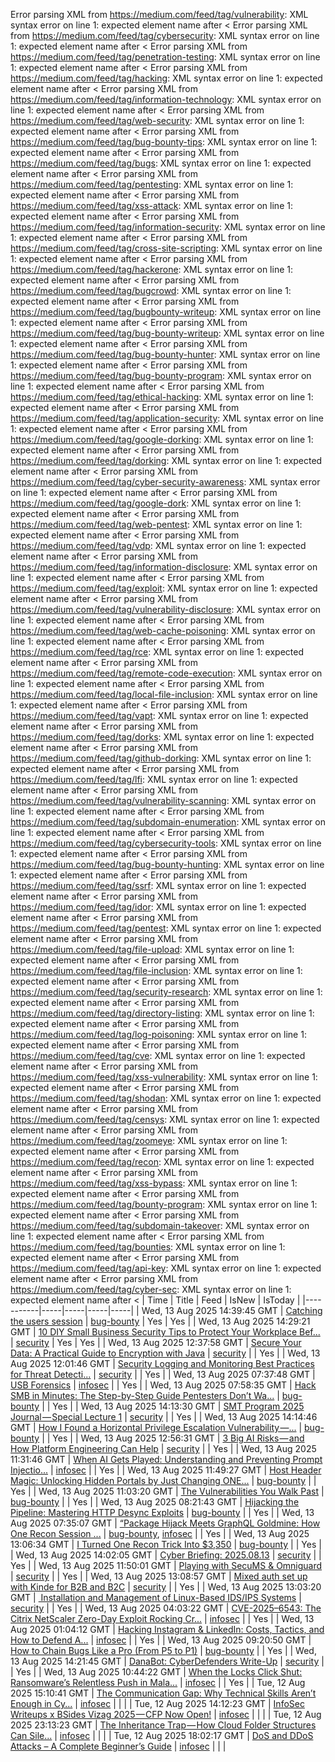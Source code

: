Error parsing XML from https://medium.com/feed/tag/vulnerability: XML syntax error on line 1: expected element name after <
Error parsing XML from https://medium.com/feed/tag/cybersecurity: XML syntax error on line 1: expected element name after <
Error parsing XML from https://medium.com/feed/tag/penetration-testing: XML syntax error on line 1: expected element name after <
Error parsing XML from https://medium.com/feed/tag/hacking: XML syntax error on line 1: expected element name after <
Error parsing XML from https://medium.com/feed/tag/information-technology: XML syntax error on line 1: expected element name after <
Error parsing XML from https://medium.com/feed/tag/web-security: XML syntax error on line 1: expected element name after <
Error parsing XML from https://medium.com/feed/tag/bug-bounty-tips: XML syntax error on line 1: expected element name after <
Error parsing XML from https://medium.com/feed/tag/bugs: XML syntax error on line 1: expected element name after <
Error parsing XML from https://medium.com/feed/tag/pentesting: XML syntax error on line 1: expected element name after <
Error parsing XML from https://medium.com/feed/tag/xss-attack: XML syntax error on line 1: expected element name after <
Error parsing XML from https://medium.com/feed/tag/information-security: XML syntax error on line 1: expected element name after <
Error parsing XML from https://medium.com/feed/tag/cross-site-scripting: XML syntax error on line 1: expected element name after <
Error parsing XML from https://medium.com/feed/tag/hackerone: XML syntax error on line 1: expected element name after <
Error parsing XML from https://medium.com/feed/tag/bugcrowd: XML syntax error on line 1: expected element name after <
Error parsing XML from https://medium.com/feed/tag/bugbounty-writeup: XML syntax error on line 1: expected element name after <
Error parsing XML from https://medium.com/feed/tag/bug-bounty-writeup: XML syntax error on line 1: expected element name after <
Error parsing XML from https://medium.com/feed/tag/bug-bounty-hunter: XML syntax error on line 1: expected element name after <
Error parsing XML from https://medium.com/feed/tag/bug-bounty-program: XML syntax error on line 1: expected element name after <
Error parsing XML from https://medium.com/feed/tag/ethical-hacking: XML syntax error on line 1: expected element name after <
Error parsing XML from https://medium.com/feed/tag/application-security: XML syntax error on line 1: expected element name after <
Error parsing XML from https://medium.com/feed/tag/google-dorking: XML syntax error on line 1: expected element name after <
Error parsing XML from https://medium.com/feed/tag/dorking: XML syntax error on line 1: expected element name after <
Error parsing XML from https://medium.com/feed/tag/cyber-security-awareness: XML syntax error on line 1: expected element name after <
Error parsing XML from https://medium.com/feed/tag/google-dork: XML syntax error on line 1: expected element name after <
Error parsing XML from https://medium.com/feed/tag/web-pentest: XML syntax error on line 1: expected element name after <
Error parsing XML from https://medium.com/feed/tag/vdp: XML syntax error on line 1: expected element name after <
Error parsing XML from https://medium.com/feed/tag/information-disclosure: XML syntax error on line 1: expected element name after <
Error parsing XML from https://medium.com/feed/tag/exploit: XML syntax error on line 1: expected element name after <
Error parsing XML from https://medium.com/feed/tag/vulnerability-disclosure: XML syntax error on line 1: expected element name after <
Error parsing XML from https://medium.com/feed/tag/web-cache-poisoning: XML syntax error on line 1: expected element name after <
Error parsing XML from https://medium.com/feed/tag/rce: XML syntax error on line 1: expected element name after <
Error parsing XML from https://medium.com/feed/tag/remote-code-execution: XML syntax error on line 1: expected element name after <
Error parsing XML from https://medium.com/feed/tag/local-file-inclusion: XML syntax error on line 1: expected element name after <
Error parsing XML from https://medium.com/feed/tag/vapt: XML syntax error on line 1: expected element name after <
Error parsing XML from https://medium.com/feed/tag/dorks: XML syntax error on line 1: expected element name after <
Error parsing XML from https://medium.com/feed/tag/github-dorking: XML syntax error on line 1: expected element name after <
Error parsing XML from https://medium.com/feed/tag/lfi: XML syntax error on line 1: expected element name after <
Error parsing XML from https://medium.com/feed/tag/vulnerability-scanning: XML syntax error on line 1: expected element name after <
Error parsing XML from https://medium.com/feed/tag/subdomain-enumeration: XML syntax error on line 1: expected element name after <
Error parsing XML from https://medium.com/feed/tag/cybersecurity-tools: XML syntax error on line 1: expected element name after <
Error parsing XML from https://medium.com/feed/tag/bug-bounty-hunting: XML syntax error on line 1: expected element name after <
Error parsing XML from https://medium.com/feed/tag/ssrf: XML syntax error on line 1: expected element name after <
Error parsing XML from https://medium.com/feed/tag/idor: XML syntax error on line 1: expected element name after <
Error parsing XML from https://medium.com/feed/tag/pentest: XML syntax error on line 1: expected element name after <
Error parsing XML from https://medium.com/feed/tag/file-upload: XML syntax error on line 1: expected element name after <
Error parsing XML from https://medium.com/feed/tag/file-inclusion: XML syntax error on line 1: expected element name after <
Error parsing XML from https://medium.com/feed/tag/security-research: XML syntax error on line 1: expected element name after <
Error parsing XML from https://medium.com/feed/tag/directory-listing: XML syntax error on line 1: expected element name after <
Error parsing XML from https://medium.com/feed/tag/log-poisoning: XML syntax error on line 1: expected element name after <
Error parsing XML from https://medium.com/feed/tag/cve: XML syntax error on line 1: expected element name after <
Error parsing XML from https://medium.com/feed/tag/xss-vulnerability: XML syntax error on line 1: expected element name after <
Error parsing XML from https://medium.com/feed/tag/shodan: XML syntax error on line 1: expected element name after <
Error parsing XML from https://medium.com/feed/tag/censys: XML syntax error on line 1: expected element name after <
Error parsing XML from https://medium.com/feed/tag/zoomeye: XML syntax error on line 1: expected element name after <
Error parsing XML from https://medium.com/feed/tag/recon: XML syntax error on line 1: expected element name after <
Error parsing XML from https://medium.com/feed/tag/xss-bypass: XML syntax error on line 1: expected element name after <
Error parsing XML from https://medium.com/feed/tag/bounty-program: XML syntax error on line 1: expected element name after <
Error parsing XML from https://medium.com/feed/tag/subdomain-takeover: XML syntax error on line 1: expected element name after <
Error parsing XML from https://medium.com/feed/tag/bounties: XML syntax error on line 1: expected element name after <
Error parsing XML from https://medium.com/feed/tag/api-key: XML syntax error on line 1: expected element name after <
Error parsing XML from https://medium.com/feed/tag/cyber-sec: XML syntax error on line 1: expected element name after <
| Time | Title | Feed | IsNew | IsToday |
|-----------|-----|-----|-----|-----|
| Wed, 13 Aug 2025 14:39:45 GMT | [Catching the users session](https://freedium.cfd/https://medium.com/p/84278a4c1efe) | [bug-bounty](https://medium.com/feed/tag/bug-bounty) | Yes | Yes |
| Wed, 13 Aug 2025 14:29:21 GMT | [10 DIY Small Business Security Tips to Protect Your Workplace Bef...](https://freedium.cfd/https://medium.com/p/c5cc9a9f1afb) | [security](https://medium.com/feed/tag/security) | Yes | Yes |
| Wed, 13 Aug 2025 12:37:58 GMT | [Secure Your Data: A Practical Guide to Encryption with Java](https://freedium.cfd/https://medium.com/p/2edec5687022) | [security](https://medium.com/feed/tag/security) |  | Yes |
| Wed, 13 Aug 2025 12:01:46 GMT | [Security Logging and Monitoring Best Practices for Threat Detecti...](https://freedium.cfd/https://medium.com/p/7dd1d76513a8) | [security](https://medium.com/feed/tag/security) |  | Yes |
| Wed, 13 Aug 2025 07:37:48 GMT | [USB Forensics](https://freedium.cfd/https://medium.com/p/ebcbcee996ec) | [infosec](https://medium.com/feed/tag/infosec) |  | Yes |
| Wed, 13 Aug 2025 07:58:35 GMT | [Hack SMB in Minutes: The Step-by-Step Guide Pentesters Don’t Wa...](https://freedium.cfd/https://medium.com/p/f2c504d2e439) | [bug-bounty](https://medium.com/feed/tag/bug-bounty) |  | Yes |
| Wed, 13 Aug 2025 14:13:30 GMT | [SMT Program 2025 Journal — Special Lecture 1](https://freedium.cfd/https://medium.com/p/a87c7724dba0) | [security](https://medium.com/feed/tag/security) |  | Yes |
| Wed, 13 Aug 2025 14:14:46 GMT | [How I Found a Horizontal Privilege Escalation Vulnerability —...](https://freedium.cfd/https://medium.com/p/456fac79b8eb) | [bug-bounty](https://medium.com/feed/tag/bug-bounty) |  | Yes |
| Wed, 13 Aug 2025 12:56:31 GMT | [3 Big AI Risks — and How Platform Engineering Can Help](https://freedium.cfd/https://medium.com/p/2b7b77456eb5) | [security](https://medium.com/feed/tag/security) |  | Yes |
| Wed, 13 Aug 2025 11:31:46 GMT | [When AI Gets Played: Understanding and Preventing Prompt Injectio...](https://freedium.cfd/https://medium.com/p/742890f7f7c5) | [infosec](https://medium.com/feed/tag/infosec) |  | Yes |
| Wed, 13 Aug 2025 11:49:27 GMT | [ Host Header Magic: Unlocking Hidden Portals by Just Changing ONE...](https://freedium.cfd/https://medium.com/p/4b762e167a74) | [bug-bounty](https://medium.com/feed/tag/bug-bounty) |  | Yes |
| Wed, 13 Aug 2025 11:03:20 GMT | [The Vulnerabilities You Walk Past](https://freedium.cfd/https://medium.com/p/3106064fcd0c) | [bug-bounty](https://medium.com/feed/tag/bug-bounty) |  | Yes |
| Wed, 13 Aug 2025 08:21:43 GMT | [Hijacking the Pipeline: Mastering HTTP Desync Exploits](https://freedium.cfd/https://medium.com/p/532faf98dbbe) | [bug-bounty](https://medium.com/feed/tag/bug-bounty) |  | Yes |
| Wed, 13 Aug 2025 07:35:07 GMT | [ “Package Hijack Meets GraphQL Goldmine: How One Recon Session ...](https://freedium.cfd/https://medium.com/p/8db6274d0811) | [bug-bounty](https://medium.com/feed/tag/bug-bounty), [infosec](https://medium.com/feed/tag/infosec) |  | Yes |
| Wed, 13 Aug 2025 13:06:34 GMT | [I Turned One Recon Trick Into $3,350](https://freedium.cfd/https://medium.com/p/07ce80e7e8df) | [bug-bounty](https://medium.com/feed/tag/bug-bounty) |  | Yes |
| Wed, 13 Aug 2025 14:02:05 GMT | [Cyber Briefing: 2025.08.13](https://freedium.cfd/https://medium.com/p/393a3e9e92fe) | [security](https://medium.com/feed/tag/security) |  | Yes |
| Wed, 13 Aug 2025 11:50:01 GMT | [Playing with SecuMS & Omniguard](https://freedium.cfd/https://medium.com/p/6822cddb5862) | [security](https://medium.com/feed/tag/security) |  | Yes |
| Wed, 13 Aug 2025 13:08:57 GMT | [Mixed auth set up with Kinde for B2B and B2C](https://freedium.cfd/https://medium.com/p/c5cddef3269d) | [security](https://medium.com/feed/tag/security) |  | Yes |
| Wed, 13 Aug 2025 13:03:20 GMT | [️ Installation and Management of Linux-Based IDS/IPS Systems](https://freedium.cfd/https://medium.com/p/01473e2a1179) | [security](https://medium.com/feed/tag/security) |  | Yes |
| Wed, 13 Aug 2025 04:03:22 GMT | [CVE-2025–6543: The Citrix NetScaler Zero-Day Exploit Rocking Cr...](https://freedium.cfd/https://medium.com/p/0c5d1e5d2432) | [infosec](https://medium.com/feed/tag/infosec) |  | Yes |
| Wed, 13 Aug 2025 01:04:12 GMT | [Hacking Instagram & LinkedIn: Costs, Tactics, and How to Defend A...](https://freedium.cfd/https://medium.com/p/456a352e54bb) | [infosec](https://medium.com/feed/tag/infosec) |  | Yes |
| Wed, 13 Aug 2025 09:20:50 GMT | [How to Chain Bugs Like a Pro (From P5 to P1)](https://freedium.cfd/https://medium.com/p/0cddd902c8e3) | [bug-bounty](https://medium.com/feed/tag/bug-bounty) |  | Yes |
| Wed, 13 Aug 2025 14:21:45 GMT | [DanaBot: CyberDefenders Write-Up](https://freedium.cfd/https://medium.com/p/9e91abb7a8b6) | [security](https://medium.com/feed/tag/security) |  | Yes |
| Wed, 13 Aug 2025 10:44:22 GMT | [When the Locks Click Shut: Ransomware’s Relentless Push in Mala...](https://freedium.cfd/https://medium.com/p/e5a9020e92d3) | [infosec](https://medium.com/feed/tag/infosec) |  | Yes |
| Tue, 12 Aug 2025 15:10:41 GMT | [The Communication Gap: Why Technical Skills Aren’t Enough in Cy...](https://freedium.cfd/https://medium.com/p/6323757a5d2e) | [infosec](https://medium.com/feed/tag/infosec) |  |  |
| Tue, 12 Aug 2025 14:12:23 GMT | [InfoSec Writeups x BSides Vizag 2025 — CFP Now Open!](https://freedium.cfd/https://medium.com/p/6d526ed45613) | [infosec](https://medium.com/feed/tag/infosec) |  |  |
| Tue, 12 Aug 2025 23:13:23 GMT | [The Inheritance Trap — How Cloud Folder Structures Can Sile...](https://freedium.cfd/https://medium.com/p/c6716bc56ac7) | [infosec](https://medium.com/feed/tag/infosec) |  |  |
| Tue, 12 Aug 2025 18:02:17 GMT | [DoS and DDoS Attacks – A Complete Beginner’s Guide](https://freedium.cfd/https://medium.com/p/8f0e38235964) | [infosec](https://medium.com/feed/tag/infosec) |  |  |
